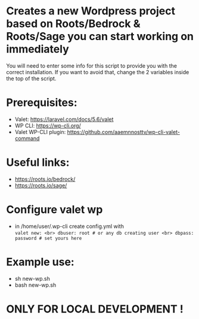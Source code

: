 # Creates a new Wordpress project based on Roots/Bedrock & Roots/Sage you can start working on immediately

You will need to enter some info for this script to provide you with the correct installation.
If you want to avoid that, change the 2 variables inside the top of the script. 

# Prerequisites: 
 - Valet: https://laravel.com/docs/5.6/valet
 - WP CLI: https://wp-cli.org/
 - Valet WP-CLI plugin: https://github.com/aaemnnosttv/wp-cli-valet-command 


# Useful links:
 - https://roots.io/bedrock/
 - https://roots.io/sage/

# Configure valet wp
- in /home/user/.wp-cli create config.yml with <br>
`valet new: <br>
  dbuser: root # or any db creating user <br>
  dbpass: password # set yours here`
# Example use:
 - sh new-wp.sh
 - bash new-wp.sh

# ONLY FOR LOCAL DEVELOPMENT !
